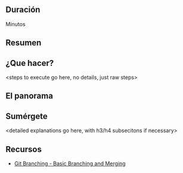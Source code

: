 <!-- begin auto-generated title section --><!-- end auto-generated section -->

## Duración

<XX> Minutos

## Resumen

<put single paragraph here>

## ¿Que hacer?

<steps to execute go here, no details, just raw steps>

## El panorama

<high-level concepts that can be described in a few mintues>

## Sumérgete

<detailed explanations go here, with h3/h4 subsecitons if necessary>

## Recursos

* [Git Branching - Basic Branching and Merging](https://git-scm.com/book/en/v2/Git-Branching-Basic-Branching-and-Merging)


<!-- begin auto-generated nav-links section --><!-- end auto-generated section -->
